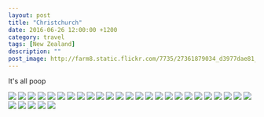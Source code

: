 ```yaml
---
layout: post
title: "Christchurch"
date: 2016-06-26 12:00:00 +1200
category: travel
tags: [New Zealand]
description: ""
post_image: http://farm8.static.flickr.com/7735/27361879034_d3977dae81_o.jpg
---
```

It's all poop

![](http://farm8.static.flickr.com/7385/27873341802_94b7e1fd6d_o.jpg)
![](http://farm8.static.flickr.com/7401/27361878484_0aa9463d93_o.jpg)
![](http://farm8.static.flickr.com/7179/27361438273_5bf83c13cb_o.jpg)
![](http://farm8.static.flickr.com/7425/27873342062_c2c1458dd0_o.jpg)
![](http://farm8.static.flickr.com/7364/27361878684_a0fe29c679_o.jpg)
![](http://farm8.static.flickr.com/7211/27361438823_5450bde55f_o.jpg)
![](http://farm8.static.flickr.com/7450/27361878714_f1a2cbfaf2_o.jpg)
![](http://farm8.static.flickr.com/7351/27361879134_cd435d8c10_o.jpg)
![](http://farm8.static.flickr.com/7352/27361878864_3787e25451_o.jpg)
![](http://farm8.static.flickr.com/7646/27873341382_c3be131ecd_o.jpg)
![](http://farm8.static.flickr.com/7427/27361878854_a6ebe81f18_o.jpg)
![](http://farm8.static.flickr.com/7396/27897662341_f850037d5f_o.jpg)
![](http://farm8.static.flickr.com/7304/27361878974_ed3b712f00_o.jpg)
![](http://farm8.static.flickr.com/7735/27361879034_d3977dae81_o.jpg)
![](http://farm8.static.flickr.com/7286/27361439053_7f2e44856b_o.jpg)
![](http://farm8.static.flickr.com/7075/27361879064_f33f060339_o.jpg)
![](http://farm8.static.flickr.com/7473/27361879164_3dc2b29a28_o.jpg)
![](http://farm8.static.flickr.com/7352/27361879174_406bba5db9_o.jpg)
![](http://farm8.static.flickr.com/7389/27361437843_eecbf1a5d2_o.jpg)
![](http://farm8.static.flickr.com/7136/27361878244_4043453f6a_o.jpg)
![](http://farm8.static.flickr.com/7710/27897664141_24d9eb940b_o.jpg)
![](http://farm8.static.flickr.com/7386/27361879374_75ce98478d_o.jpg)
![](http://farm8.static.flickr.com/7350/27873344452_433ff2398d_o.jpg)
![](http://farm8.static.flickr.com/7223/27361879504_e559aae01e_o.jpg)
![](http://farm8.static.flickr.com/7107/27361879514_05bf8f19c5_o.jpg)
![](http://farm8.static.flickr.com/7404/27361879614_78f1e523a4_o.jpg)
![](http://farm8.static.flickr.com/7079/27897662591_3e81f4b5dd_o.jpg)
![](http://farm8.static.flickr.com/7664/27873341542_bd17491bcb_o.jpg)
![](http://farm8.static.flickr.com/7384/27897662451_1a170b7723_o.jpg)
![](http://farm8.static.flickr.com/7055/27897662031_98a32334a8_o.jpg)
